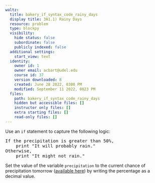 ```yaml
---
waltz:
  title: bakery_if_syntax_code_rainy_days
  display title: 3A1.1) Rainy Days
  resource: problem
  type: blockpy
  visibility:
    hide status: false
    subordinate: false
    publicly indexed: false
  additional settings:
    start_view: text
  identity:
    owner id: 1
    owner email: acbart@udel.edu
    course id: 37
    version downloaded: 8
    created: June 28 2022, 0300 PM
    modified: September 11 2022, 0823 PM
  files:
    path: bakery_if_syntax_code_rainy_days
    hidden but accessible files: []
    instructor only files: []
    extra starting files: []
    read-only files: []
---
```

<p>Use an <code>if</code> statement to capture the following logic:</p><pre>If the precipitation is greater than 50%,<br>    print "It will probably rain."<br>Otherwise,<br>    print "It might not rain."</pre><p>Set the value of the variable <code>precipitation</code> to the current chance of precipitation tomorrow (<a href="https://www.google.com/search?q=chance+of+precipitation+tomorrow" target="_blank">available here</a>) by writing the percentage as a decimal value.</p>